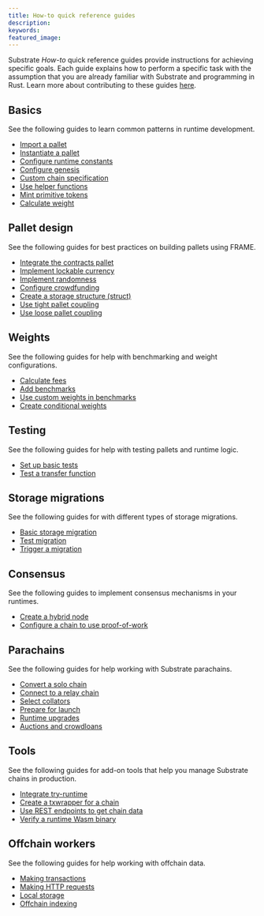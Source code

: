 ```yaml
---
title: How-to quick reference guides
description:
keywords: 
featured_image: 
---
```


Substrate _How-to_ quick reference guides provide instructions for achieving specific goals.
Each guide explains how to perform a specific task with the assumption that you are already familiar with Substrate and programming in Rust.
Learn more about contributing to these guides [here](/community/contribute/templates).

## Basics
  
See the following guides to learn common patterns in runtime development.

- [Import a pallet](/reference/how-to-guides/basics/pallet-integration/)
- [Instantiate a pallet](/reference/how-to-guides/basics/instantiable-pallets/)
- [Configure runtime constants](/reference/how-to-guides/basics/runtime-constants/)
- [Configure genesis](/reference/how-to-guides/basics/genesis-config)
- [Custom chain specification](/reference/how-to-guides/basics/custom-chainspec)
- [Use helper functions](/reference/how-to-guides/basics/helper-functions)
- [Mint primitive tokens](/reference/how-to-guides/basics/min-tokens/)
- [Calculate weight](/reference/how-to-guides/basics/calc-weights/)

## Pallet design
  
See the following guides for best practices on building pallets using FRAME.

- [Integrate the contracts pallet](/reference/how-to-guides/pallet-design/add-contracts-pallet/)
- [Implement lockable currency](/reference/how-to-guides/pallet-design/lock-currency/)
- [Implement randomness](/reference/how-to-guides/pallet-design/randomness/)
- [Configure crowdfunding](/reference/how-to-guides/pallet-design/crowdfund/)
- [Create a storage structure (struct)](/reference/how-to-guides/pallet-design/storage-value/)
- [Use tight pallet coupling](/reference/how-to-guides/pallet-design/tight-coupling/)
- [Use loose pallet coupling](/reference/how-to-guides/pallet-design/loose-coupling/)

## Weights

See the following guides for help with benchmarking and weight configurations.

- [Calculate fees](/reference/how-to-guides/weights/calculate-fees/)
- [Add benchmarks](/reference/how-to-guides/weights/add-benchmarks/)
- [Use custom weights in benchmarks](/reference/how-to-guides/custom-weights/helper-functions)
- [Create conditional weights](/reference/how-to-guides/weights/conditional-weights/)

## Testing

See the following guides for help with testing pallets and runtime logic.

- [Set up basic tests](/reference/how-to-guides/testing/basic-tests/)
- [Test a transfer function](reference/how-to-guides/testing/test-transfer/)

## Storage migrations

See the following guides for with different types of storage migrations.

- [Basic storage migration](/reference/how-to-guides/storage/basic-migration/)
- [Test migration](/reference/how-to-guides/storage/test-migration/)
- [Trigger a migration](/reference/how-to-guides/storage/trigger-migration/)

## Consensus

See the following guides to implement consensus mechanisms in your runtimes.

- [Create a hybrid node](/reference/how-to-guides/consensus/hybrid-node/)
- [Configure a chain to use proof-of-work](/reference/how-to-guides/consensus/proof-of-work/)

## Parachains

See the following guides for help working with Substrate parachains.

- [Convert a solo chain](/reference/how-to-guides/parachain/solo-to-parachain/)
- [Connect to a relay chain](/reference/how-to-guides/tools/connect-relay/)
- [Select collators](/reference/how-to-guides/tools/collator-selection/)
- [Prepare for launch](/reference/how-to-guides/tools/prelaunch/)
- [Runtime upgrades](/reference/how-to-guides/tools/runtime-upgrade/)
- [Auctions and crowdloans](/reference/how-to-guides/tools/auctions-loans/)

## Tools

See the following guides for add-on tools that help you manage Substrate chains in production.

- [Integrate try-runtime](/reference/how-to-guides/tools/try-runtime/)
- [Create a txwrapper for a chain](/reference/how-to-guides/tools/txwrapper/)
- [Use REST endpoints to get chain data](/reference/how-to-guides/tools/sidecar/)
- [Verify a runtime Wasm binary](/reference/how-to-guides/tools/subwasm/)

## Offchain workers

See the following guides for help working with offchain data.

- [Making transactions](/reference/how-to-guides/ocw/ocw-transactions/)
- [Making HTTP requests](/reference/how-to-guides/ocw/ocw-http-requests/)
- [Local storage](/reference/how-to-guides/oce/ocw-local-storage/)
- [Offchain indexing](/reference/how-to-guides/ocw/ocw-indexing)
